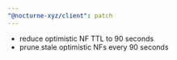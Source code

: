 ```yaml
---
"@nocturne-xyz/client": patch
---
```


- reduce optimistic NF TTL to 90 seconds
- prune stale optimistic NFs every 90 seconds
